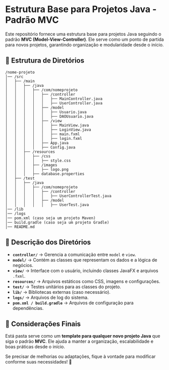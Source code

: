 # Estrutura Base para Projetos Java - Padrão MVC

Este repositório fornece uma estrutura base para projetos Java seguindo o padrão **MVC (Model-View-Controller)**. Ele serve como um ponto de partida para novos projetos, garantindo organização e modularidade desde o início.

## 📂 Estrutura de Diretórios

```
/nome-projeto
│── /src
│   ├── /main
│   │   ├── /java
│   │   │   ├── /com/nomeprojeto
│   │   │   │   ├── /controller
│   │   │   │   │   ├── MainController.java
│   │   │   │   │   ├── UserController.java
│   │   │   │   ├── /model
│   │   │   │   │   ├── Usuario.java
│   │   │   │   │   ├── DAOUsuario.java
│   │   │   │   ├── /view
│   │   │   │   │   ├── MainView.java
│   │   │   │   │   ├── LoginView.java
│   │   │   │   │   ├── main.fxml
│   │   │   │   │   ├── login.fxml
│   │   │   │   ├── App.java
│   │   │   │   ├── Config.java
│   │   ├── /resources
│   │   │   ├── /css
│   │   │   │   ├── style.css
│   │   │   ├── /images
│   │   │   │   ├── logo.png
│   │   │   ├── database.properties
│   ├── /test
│   │   ├── /java
│   │   │   ├── /com/nomeprojeto
│   │   │   │   ├── /controller
│   │   │   │   │   ├── UserControllerTest.java
│   │   │   │   ├── /model
│   │   │   │   │   ├── UserTest.java
│── /lib
│── /logs
│── pom.xml (caso seja um projeto Maven)
│── build.gradle (caso seja um projeto Gradle)
│── README.md
```

## 📌 Descrição dos Diretórios

- **`controller/`** → Gerencia a comunicação entre `model` e `view`.
- **`model/`** → Contém as classes que representam os dados e a lógica de negócios.
- **`view/`** → Interface com o usuário, incluindo classes JavaFX e arquivos `.fxml`.
- **`resources/`** → Arquivos estáticos como CSS, imagens e configurações.
- **`test/`** → Testes unitários para as classes do projeto.
- **`lib/`** → Bibliotecas externas (caso necessário).
- **`logs/`** → Arquivos de log do sistema.
- **`pom.xml / build.gradle`** → Arquivos de configuração para dependências.

## 📌 Considerações Finais

Está pasta serve como um **template para qualquer novo projeto Java** que siga o padrão **MVC**. Ele ajuda a manter a organização, escalabilidade e boas práticas desde o início.

Se precisar de melhorias ou adaptações, fique à vontade para modificar conforme suas necessidades! 🚀

